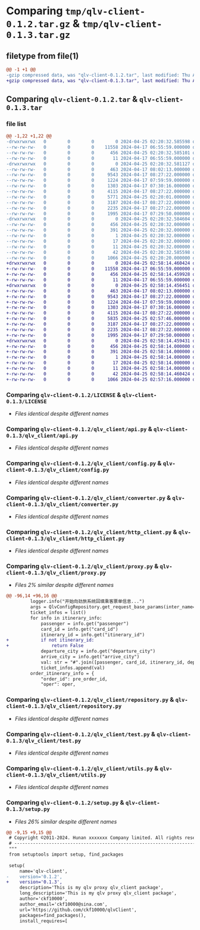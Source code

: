 # Comparing `tmp/qlv-client-0.1.2.tar.gz` & `tmp/qlv-client-0.1.3.tar.gz`

## filetype from file(1)

```diff
@@ -1 +1 @@
-gzip compressed data, was "qlv-client-0.1.2.tar", last modified: Thu Apr 25 02:20:32 2024, max compression
+gzip compressed data, was "qlv-client-0.1.3.tar", last modified: Thu Apr 25 02:58:14 2024, max compression
```

## Comparing `qlv-client-0.1.2.tar` & `qlv-client-0.1.3.tar`

### file list

```diff
@@ -1,22 +1,22 @@
-drwxrwxrwx   0        0        0        0 2024-04-25 02:20:32.585598 qlv-client-0.1.2/
--rw-rw-rw-   0        0        0    11558 2024-04-17 06:55:59.000000 qlv-client-0.1.2/LICENSE
--rw-rw-rw-   0        0        0      456 2024-04-25 02:20:32.585101 qlv-client-0.1.2/PKG-INFO
--rw-rw-rw-   0        0        0       11 2024-04-17 06:55:59.000000 qlv-client-0.1.2/README.md
-drwxrwxrwx   0        0        0        0 2024-04-25 02:20:32.581127 qlv-client-0.1.2/qlv_client/
--rw-rw-rw-   0        0        0      463 2024-04-17 08:02:13.000000 qlv-client-0.1.2/qlv_client/__init__.py
--rw-rw-rw-   0        0        0     9543 2024-04-17 08:27:22.000000 qlv-client-0.1.2/qlv_client/api.py
--rw-rw-rw-   0        0        0     1224 2024-04-17 07:59:59.000000 qlv-client-0.1.2/qlv_client/config.py
--rw-rw-rw-   0        0        0     1303 2024-04-17 07:30:16.000000 qlv-client-0.1.2/qlv_client/converter.py
--rw-rw-rw-   0        0        0     4115 2024-04-17 08:27:22.000000 qlv-client-0.1.2/qlv_client/http_client.py
--rw-rw-rw-   0        0        0     5771 2024-04-25 02:20:01.000000 qlv-client-0.1.2/qlv_client/proxy.py
--rw-rw-rw-   0        0        0     3187 2024-04-17 08:27:22.000000 qlv-client-0.1.2/qlv_client/repository.py
--rw-rw-rw-   0        0        0     2235 2024-04-17 08:27:22.000000 qlv-client-0.1.2/qlv_client/test.py
--rw-rw-rw-   0        0        0     1995 2024-04-17 07:29:50.000000 qlv-client-0.1.2/qlv_client/utils.py
-drwxrwxrwx   0        0        0        0 2024-04-25 02:20:32.584604 qlv-client-0.1.2/qlv_client.egg-info/
--rw-rw-rw-   0        0        0      456 2024-04-25 02:20:32.000000 qlv-client-0.1.2/qlv_client.egg-info/PKG-INFO
--rw-rw-rw-   0        0        0      391 2024-04-25 02:20:32.000000 qlv-client-0.1.2/qlv_client.egg-info/SOURCES.txt
--rw-rw-rw-   0        0        0        1 2024-04-25 02:20:32.000000 qlv-client-0.1.2/qlv_client.egg-info/dependency_links.txt
--rw-rw-rw-   0        0        0       17 2024-04-25 02:20:32.000000 qlv-client-0.1.2/qlv_client.egg-info/requires.txt
--rw-rw-rw-   0        0        0       11 2024-04-25 02:20:32.000000 qlv-client-0.1.2/qlv_client.egg-info/top_level.txt
--rw-rw-rw-   0        0        0       42 2024-04-25 02:20:32.585598 qlv-client-0.1.2/setup.cfg
--rw-rw-rw-   0        0        0     1066 2024-04-25 02:20:20.000000 qlv-client-0.1.2/setup.py
+drwxrwxrwx   0        0        0        0 2024-04-25 02:58:14.460424 qlv-client-0.1.3/
+-rw-rw-rw-   0        0        0    11558 2024-04-17 06:55:59.000000 qlv-client-0.1.3/LICENSE
+-rw-rw-rw-   0        0        0      456 2024-04-25 02:58:14.459928 qlv-client-0.1.3/PKG-INFO
+-rw-rw-rw-   0        0        0       11 2024-04-17 06:55:59.000000 qlv-client-0.1.3/README.md
+drwxrwxrwx   0        0        0        0 2024-04-25 02:58:14.456451 qlv-client-0.1.3/qlv_client/
+-rw-rw-rw-   0        0        0      463 2024-04-17 08:02:13.000000 qlv-client-0.1.3/qlv_client/__init__.py
+-rw-rw-rw-   0        0        0     9543 2024-04-17 08:27:22.000000 qlv-client-0.1.3/qlv_client/api.py
+-rw-rw-rw-   0        0        0     1224 2024-04-17 07:59:59.000000 qlv-client-0.1.3/qlv_client/config.py
+-rw-rw-rw-   0        0        0     1303 2024-04-17 07:30:16.000000 qlv-client-0.1.3/qlv_client/converter.py
+-rw-rw-rw-   0        0        0     4115 2024-04-17 08:27:22.000000 qlv-client-0.1.3/qlv_client/http_client.py
+-rw-rw-rw-   0        0        0     5835 2024-04-25 02:57:46.000000 qlv-client-0.1.3/qlv_client/proxy.py
+-rw-rw-rw-   0        0        0     3187 2024-04-17 08:27:22.000000 qlv-client-0.1.3/qlv_client/repository.py
+-rw-rw-rw-   0        0        0     2235 2024-04-17 08:27:22.000000 qlv-client-0.1.3/qlv_client/test.py
+-rw-rw-rw-   0        0        0     1995 2024-04-17 07:29:50.000000 qlv-client-0.1.3/qlv_client/utils.py
+drwxrwxrwx   0        0        0        0 2024-04-25 02:58:14.459431 qlv-client-0.1.3/qlv_client.egg-info/
+-rw-rw-rw-   0        0        0      456 2024-04-25 02:58:14.000000 qlv-client-0.1.3/qlv_client.egg-info/PKG-INFO
+-rw-rw-rw-   0        0        0      391 2024-04-25 02:58:14.000000 qlv-client-0.1.3/qlv_client.egg-info/SOURCES.txt
+-rw-rw-rw-   0        0        0        1 2024-04-25 02:58:14.000000 qlv-client-0.1.3/qlv_client.egg-info/dependency_links.txt
+-rw-rw-rw-   0        0        0       17 2024-04-25 02:58:14.000000 qlv-client-0.1.3/qlv_client.egg-info/requires.txt
+-rw-rw-rw-   0        0        0       11 2024-04-25 02:58:14.000000 qlv-client-0.1.3/qlv_client.egg-info/top_level.txt
+-rw-rw-rw-   0        0        0       42 2024-04-25 02:58:14.460424 qlv-client-0.1.3/setup.cfg
+-rw-rw-rw-   0        0        0     1066 2024-04-25 02:57:16.000000 qlv-client-0.1.3/setup.py
```

### Comparing `qlv-client-0.1.2/LICENSE` & `qlv-client-0.1.3/LICENSE`

 * *Files identical despite different names*

### Comparing `qlv-client-0.1.2/qlv_client/api.py` & `qlv-client-0.1.3/qlv_client/api.py`

 * *Files identical despite different names*

### Comparing `qlv-client-0.1.2/qlv_client/config.py` & `qlv-client-0.1.3/qlv_client/config.py`

 * *Files identical despite different names*

### Comparing `qlv-client-0.1.2/qlv_client/converter.py` & `qlv-client-0.1.3/qlv_client/converter.py`

 * *Files identical despite different names*

### Comparing `qlv-client-0.1.2/qlv_client/http_client.py` & `qlv-client-0.1.3/qlv_client/http_client.py`

 * *Files identical despite different names*

### Comparing `qlv-client-0.1.2/qlv_client/proxy.py` & `qlv-client-0.1.3/qlv_client/proxy.py`

 * *Files 2% similar despite different names*

```diff
@@ -96,14 +96,16 @@
         logger.info("开始向劲旅系统回填乘客票单信息...")
         args = QlvConfigRepository.get_request_base_params(inter_name="fill_order_itinerary_info")
         ticket_infos = list()
         for info in itinerary_info:
             passenger = info.get("passenger")
             card_id = info.get("card_id")
             itinerary_id = info.get("itinerary_id")
+            if not itinerary_id:
+                return False
             departure_city = info.get("departure_city")
             arrive_city = info.get("arrive_city")
             val: str = "#".join([passenger, card_id, itinerary_id, departure_city, arrive_city])
             ticket_infos.append(val)
         order_itinerary_info = {
             "order_id": pre_order_id,
             "oper": oper,
```

### Comparing `qlv-client-0.1.2/qlv_client/repository.py` & `qlv-client-0.1.3/qlv_client/repository.py`

 * *Files identical despite different names*

### Comparing `qlv-client-0.1.2/qlv_client/test.py` & `qlv-client-0.1.3/qlv_client/test.py`

 * *Files identical despite different names*

### Comparing `qlv-client-0.1.2/qlv_client/utils.py` & `qlv-client-0.1.3/qlv_client/utils.py`

 * *Files identical despite different names*

### Comparing `qlv-client-0.1.2/setup.py` & `qlv-client-0.1.3/setup.py`

 * *Files 26% similar despite different names*

```diff
@@ -9,15 +9,15 @@
 # Copyright ©2011-2024. Hunan xxxxxxx Company limited. All rights reserved.
 # ---------------------------------------------------------------------------------------------------------
 """
 from setuptools import setup, find_packages
 
 setup(
     name='qlv-client',
-    version='0.1.2',
+    version='0.1.3',
     description='This is my qlv proxy qlv_client package',
     long_description='This is my qlv proxy qlv_client package',
     author='ckf10000',
     author_email='ckf10000@sina.com',
     url='https://github.com/ckf10000/qlvClient',
     packages=find_packages(),
     install_requires=[
```

